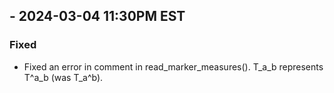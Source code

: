 ## - 2024-03-04 11:30PM EST
### Fixed
- Fixed an error in comment in read_marker_measures(). T_a_b represents T^a_b (was T_a^b).
